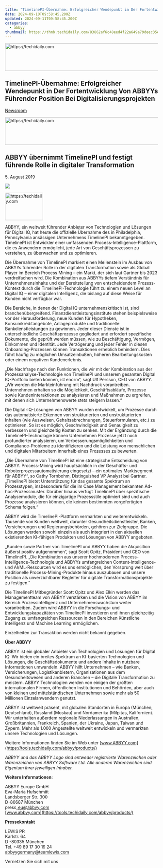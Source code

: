```yaml
---
title: "TimelinePI-Übernahme: Erfolgreicher Wendepunkt in Der Fortentwicklung Von ABBYYs Führender Position Bei Digitalisierungsprojekten"
date: 2024-09-10T09:58:45.200Z
updated: 2024-09-11T09:58:45.200Z
categories:
  - abbyy
thumbnail: https://thmb.techidaily.com/83862af6c48eed4f22a649a79deec35e1e15bdc44c6b305417ce32effff185ec.jpg
---
```






<!-- affiliate ads begin -->
<a href="https://ephamedtechinc.pxf.io/c/5597632/2136614/26400" target="_top" id="2136614">
  <img src="//a.impactradius-go.com/display-ad/26400-2136614" border="0" alt="https://techidaily.com" width="728" height="90"/>
</a>
<img height="0" width="0" src="https://ephamedtechinc.pxf.io/i/5597632/2136614/26400" style="position:absolute;visibility:hidden;" border="0" />
<!-- affiliate ads end -->




## TimelinePI-Übernahme: Erfolgreicher Wendepunkt in Der Fortentwicklung Von ABBYYs Führender Position Bei Digitalisierungsprojekten

[Newsroom](https://tools.techidaily.com/abbyy/products/)





<!-- affiliate ads begin -->
<a href="https://appsumo.8odi.net/c/5597632/2123748/7443" target="_top" id="2123748">
  <img src="//a.impactradius-go.com/display-ad/7443-2123748" border="0" alt="https://techidaily.com" width="600" height="90"/>
</a>
<img height="0" width="0" src="https://appsumo.8odi.net/i/5597632/2123748/7443" style="position:absolute;visibility:hidden;" border="0" />
<!-- affiliate ads end -->




## ABBYY übernimmt TimelinePI und festigt führende Rolle in digitaler Transformation

5\. August 2019

![](https://content.abbyy.com/-/media/project/abbyy/abbyy/branchtemplates/shutterstock_1272462163_1296-x-729.jpg?h=729&iar=0&w=1296)





<!-- affiliate ads begin -->
<a href="https://aligracehair.sjv.io/c/5597632/2115927/19272" target="_top" id="2115927">
  <img src="//a.impactradius-go.com/display-ad/19272-2115927" border="0" alt="https://techidaily.com" width="125" height="90"/>
</a>
<img height="0" width="0" src="https://aligracehair.sjv.io/i/5597632/2115927/19272" style="position:absolute;visibility:hidden;" border="0" />
<!-- affiliate ads end -->




ABBYY, ein weltweit führender Anbieter von Technologien und Lösungen für Digital IQ, hat heute die offizielle Übernahme des in Philadelphia, Pennsylvania ansässigen Unternehmens TimelinePI bekanntgegeben. TimelinePI ist Entwickler einer umfassenden Process-Intelligence-Plattform, die es Anwendern ermöglicht, jede Art von Geschäftsprozessen zu verstehen, zu überwachen und zu optimieren.

Die Übernahme von TimelinePI markiert einen Meilenstein im Ausbau von ABBYYs führender Rolle in der digitalen Transformation sowie als Global Player im Bereich Process Mining – ein Markt, der sich laut Gartner bis 2023 verdreifachen wird. Die Kombination aus ABBYYs tiefem Verständnis für Unternehmensinhalte und der Bereitstellung von entscheidendem Prozess-Kontext durch die TimelinePI-Technologie führt zu einem neuen Level an Digital IQ – einer digitalen Intelligenz, die bislang auf diese Weise für Kunden nicht verfügbar war.

Die Bereiche, in denen der Digital IQ unternehmenskritisch ist, sind branchenübergreifend. Finanzdienstleistungsinstitute stehen beispielsweise vor der Herausforderung, neue Kunden für Hypotheken, Konsumkreditangebote, Anlageprodukte und traditionelle Bankdienstleistungen zu gewinnen. Jeder dieser Dienste ist in unterschiedliche Geschäftsprozesse gegliedert und erfordert spezifische Dokumente, die geprüft werden müssen, wie zu Beschäftigung, Vermögen, Einkommen und Identität. Jede Verzögerung und jeder Fehler in diesen Onboarding-Prozessen können Transaktionen erheblich behindern. Dies führt häufig zu möglichen Umsatzeinbußen, höheren Bearbeitungskosten oder einem negativen Kundenerlebnis.

„Die Nachfrage nach den Funktionen, die wir mit der Kombination aus der Prozessanalyse-Technologie von TimelinePI und unserem gesamten Digital IQ-Portfolio bieten können, ist enorm“, sagt Ulf Persson, CEO von ABBYY. „Wir werden die Markteinführung mit Nachdruck vorantreiben. Unternehmen erhalten so die Möglichkeit, Geschäftsabläufe, Prozesse sowie Kundeninteraktionen zu analysieren und Maßnahmen zu ergreifen, mit denen sich Unternehmenswerte stets steigern lassen.“

Die Digital-IQ-Lösungen von ABBYY wurden entwickelt, um Prozesse durch das automatisierte Erkennen von strukturierten und unstrukturierten Inhalten (wie Ausweisen, Gehaltsabrechnungen, Steuerformularen, etc.) zu optimieren. So ist es möglich, Geschwindigkeit und Genauigkeit zu verbessern und gleichzeitig Kosten zu senken. Mit der Ergänzung durch die TimelinePI-Technologie können Unternehmen Prozesse jetzt noch profundierter analysieren, um Verbesserungsmöglichkeiten und Compliance-Probleme zu identifizieren und die Leistung von menschlichen und digitalen Mitarbeitern innerhalb eines Prozesses zu bewerten.

„Die Übernahme von TimelinePI ist eine strategische Entscheidung von ABBYY. Process-Mining wird hauptsächlich in der Geschäfts- und Roboterprozessautomatisierung eingesetzt – ein optimales Marktsegment für ABBYY“, so Cathy Tornbohm, Distinguished VP Analyst bei Gartner. „TimelinePI bietet Unterstützung für das gesamte Spektrum an Prozesstypen, insbesondere für die im Case Management bekannten Ad-hoc-Prozessmuster. Darüber hinaus verfügt TimelinePI über spezifische Analysemodule, die für einzigartige Prozessstile optimiert sind und auch Prozesse analysieren können, die keinem bestimmten vorgefertigten Schema folgen.“

ABBYY wird die TimelinePI-Plattform vermarkten und weiterentwickeln. Tausende von Kunden weltweit, darunter Gesundheitsdienstleister, Banken, Versicherungen und Regierungsbehörden, gehören zur Zielgruppe. Die Lösungen werden sowohl einzeln als auch integriert in den aktuellen existierenden KI-fähigen Produkten und Lösungen von ABBYY angeboten.

„Kunden sowie Partner von TimelinePI und ABBYY haben die Akquisition äußerst positiv aufgenommen“, sagt Scott Opitz, Präsident und CEO von TimelinePI. „Die Kombination aus unserer hochmodernen Process-Intelligence-Technologie und ABBYYs umfangreichen Content-Intelligence- und AI/ML-Ressourcen wird es uns ermöglichen, den Vorsprung weit über traditionelle Process-Mining-Produkte hinaus auszubauen und unsere Position als unverzichtbarer Begleiter für digitale Transformationsprojekte zu festigen."

Die TimelinePI Mitbegründer Scott Opitz und Alex Elkin werden das Managementteam von ABBYY verstärken und die Vision von ABBYY im Bereich Prozessintelligenz und Unternehmenswachstum weiter vorantreiben. Zudem wird ABBYY in die Forschungs- und Entwicklungskapazitäten von TimelinePI investieren und ihnen gleichzeitig Zugang zu umfangreichen Ressourcen in den Bereichen Künstliche Intelligenz und Machine Learning ermöglichen.

Einzelheiten zur Transaktion werden nicht bekannt gegeben.

**Über ABBYY**

ABBYY ist ein globaler Anbieter von Technologien und Lösungen für Digital IQ. Wir bieten ein breites Spektrum an KI-basierten Technologien und Lösungen, die Geschäftsdokumente und andere Inhalte in nutzbare Informationen umwandeln. ABBYY hilft Unternehmen – wie Banken, Versicherungen, Logistikanbietern, Organisationen aus dem Gesundheitswesen und anderen Branchen – die Digitale Transformation zu meistern. ABBYY Technologien werden von einigen der größten internationalen Firmen, öffentlichen Institutionen und Behörden, aber auch von kleinen und mittelständischen Unternehmen sowie mehr als 50 Millionen Einzelanwendern genutzt.

ABBYY ist weltweit präsent, mit globalen Standorten in Europa (München, Deutschland), Russland (Moskau) und Nordamerika (Milpitas, Kalifornien). Wir unterhalten außerdem regionale Niederlassungen in Australien, Großbritannien, Frankreich, Spanien, der Ukraine, Japan, Taiwan und Zypern. Mehr als 1.000 Angestellte weltweit entwickeln und vermarkten unsere Technologien und Lösungen.

Weitere Informationen finden Sie im Web unter [www.ABBYY.com](https://tools.techidaily.com/abbyy/products/)

_ABBYY und das ABBYY Logo sind entweder registrierte Warenzeichen oder Warenzeichen von ABBYY Software Ltd. Alle anderen Warenzeichen sind Eigentum ihrer jeweiligen Inhaber._

**Weitere Informationen:**

ABBYY Europe GmbH  
Eva-Maria Hufschmitt  
Landsberger Str. 300  
D-80687 München  
press\_eu@abbyy.com  
[www.abbyy.com](https://tools.techidaily.com/abbyy/products/)

**Pressekontakt**

LEWIS PR  
Karlstr. 64  
D -80335 München  
Tel. +49 89 17 30 19 24  
[abbyygermany@teamlewis.com](https://tools.techidaily.com/abbyy/products/)

Vernetzen Sie sich mit uns

<ins class="adsbygoogle"
     style="display:block"
     data-ad-format="autorelaxed"
     data-ad-client="ca-pub-7571918770474297"
     data-ad-slot="1223367746"></ins>



<ins class="adsbygoogle"
     style="display:block"
     data-ad-client="ca-pub-7571918770474297"
     data-ad-slot="8358498916"
     data-ad-format="auto"
     data-full-width-responsive="true"></ins>


